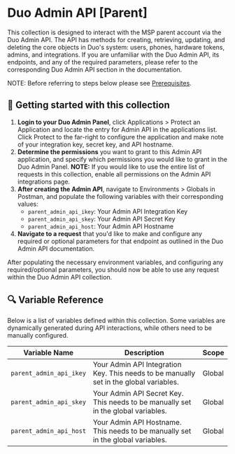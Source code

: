 # Duo Admin API [Parent]

This collection is designed to interact with the MSP parent account via the Duo Admin API. The API has methods for creating, retrieving, updating, and deleting the core objects in Duo's system: users, phones, hardware tokens, admins, and integrations.
If you are unfamiliar with the Duo Admin API, its endpoints, and any of the required parameters, please refer to the corresponding Duo Admin API section in the documentation.

NOTE: Before referring to steps below please see [Prerequisites](https://github.com/it-jonjon/Duo-API-Playground/blob/main/README.md#prerequisites).

## 🚀 Getting started with this collection

1. **Login to your Duo Admin Panel**, click Applications > Protect an Application and locate the entry for Admin API in the applications list. Click Protect to the far-right to configure the application and make note of your integration key, secret key, and API hostname.
2. **Determine the permissions** you want to grant to this Admin API application, and specify which permissions you would like to grant in the Duo Admin Panel. **NOTE:** If you would like to use the entire list of requests in this collection, enable all permissions on the Admin API integrations page.
3. **After creating the Admin API**, navigate to Environments > Globals in Postman, and populate the following variables with their corresponding values:
   - `parent_admin_api_ikey`: Your Admin API Integration Key
   - `parent_admin_api_skey`: Your Admin API Secret Key
   - `parent_admin_api_host`: Your Admin API Hostname
4. **Navigate to a request** that you'd like to make and configure any required or optional parameters for that endpoint as outlined in the Duo Admin API documentation.

After populating the necessary environment variables, and configuring any required/optional parameters, you should now be able to use any request within the Duo Admin API collection.

## 🔍 Variable Reference

Below is a list of variables defined within this collection. Some variables are dynamically generated during API interactions, while others need to be manually configured.

| Variable Name         | Description                             | Scope |
|-----------------------|-----------------------------------------|-------|
| `parent_admin_api_ikey` | Your Admin API Integration Key. This needs to be manually set in the global variables. | Global |
| `parent_admin_api_skey` | Your Admin API Secret Key. This needs to be manually set in the global variables. | Global |
| `parent_admin_api_host` | Your Admin API Hostname. This needs to be manually set in the global variables. | Global |
